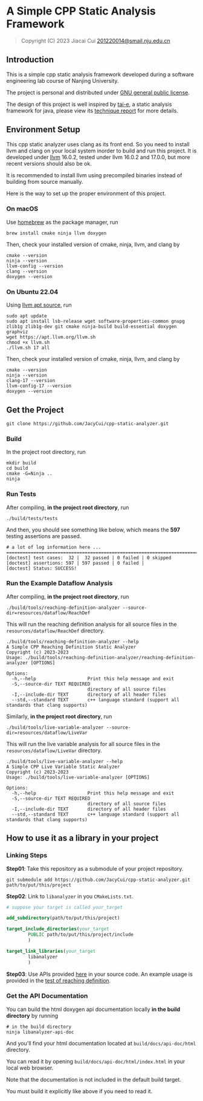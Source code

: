 # A Simple CPP Static Analysis Framework

> Copyright (C) 2023 Jiacai Cui <201220014@smail.nju.edu.cn>

## Introduction

This is a simple cpp static analysis framework developed during
a software engineering lab course of Nanjing University.

The project is personal and distributed
under [GNU general public license](LICENSE).

The design of this project is well inspired by 
[tai-e](https://github.com/pascal-lab/Tai-e.git), 
a static analysis framework for java, please view 
its [technique report](https://arxiv.org/abs/2208.00337) 
for more details.

## Environment Setup

This cpp static analyzer uses clang as its front end. 
So you need to install llvm and clang on your local 
system inorder to build and run this project. 
It is developed under [llvm](https://llvm.org/) 
16.0.2, tested under llvm 16.0.2 and 17.0.0, 
but more recent versions should also be ok.

It is recommended to install llvm using precompiled binaries
instead of building from source manually. 

Here is the way to set up the proper environment of this
project.

### On macOS

Use [homebrew](https://brew.sh/) as the package manager, run 

```shell
brew install cmake ninja llvm doxygen
```

Then, check your installed version of cmake, ninja, llvm, and clang by

```shell
cmake --version
ninja --version
llvm-config --version
clang --version
doxygen --version
```

### On Ubuntu 22.04

Using [llvm apt source](https://apt.llvm.org/), run

```shell
sudo apt update 
sudo apt install lsb-release wget software-properties-common gnupg zlib1g zlib1g-dev git cmake ninja-build build-essential doxygen graphviz
wget https://apt.llvm.org/llvm.sh
chmod +x llvm.sh
./llvm.sh 17 all
```

Then, check your installed version of cmake, ninja, llvm, and clang by

```shell
cmake --version
ninja --version
clang-17 --version
llvm-config-17 --version
doxygen --version
```

## Get the Project

```shell
git clone https://github.com/JacyCui/cpp-static-analyzer.git
```

### Build

In the project root directory, run

```shell
mkdir build
cd build
cmake -G=Ninja ..
ninja
```

### Run Tests

After compiling, **in the project root directory**, run

```shell
./build/tests/tests
```

And then, you should see something like below, which means the **597** 
testing assertions are passed.

```shell
# a lot of log information here ...
===============================================================================
[doctest] test cases:  32 |  32 passed | 0 failed | 0 skipped
[doctest] assertions: 597 | 597 passed | 0 failed |
[doctest] Status: SUCCESS!
```

### Run the Example Dataflow Analysis

After compiling, **in the project root directory**, run

```shell
./build/tools/reaching-definition-analyzer --source-dir=resources/dataflow/ReachDef
```

This will run the reaching definition analysis 
for all source files in the `resources/dataflow/ReachDef` directory.

```shell
./build/tools/reaching-definition-analyzer --help
A Simple CPP Reaching Definition Static Analyzer
Copyright (c) 2023-2023
Usage: ./build/tools/reaching-definition-analyzer/reaching-definition-analyzer [OPTIONS]

Options:
  -h,--help                   Print this help message and exit
  -S,--source-dir TEXT REQUIRED
                              directory of all source files
  -I,--include-dir TEXT       directory of all header files
  --std,--standard TEXT       c++ language standard (support all standards that clang supports)
```

Similarly, **in the project root directory**, run

```shell
./build/tools/live-variable-analyzer --source-dir=resources/dataflow/LiveVar
```

This will run the live variable analysis
for all source files in the `resources/dataflow/LiveVar` directory.

```shell
./build/tools/live-variable-analyzer --help
A Simple CPP Live Variable Static Analyzer
Copyright (c) 2023-2023
Usage: ./build/tools/live-variable-analyzer [OPTIONS]

Options:
  -h,--help                   Print this help message and exit
  -S,--source-dir TEXT REQUIRED
                              directory of all source files
  -I,--include-dir TEXT       directory of all header files
  --std,--standard TEXT       c++ language standard (support all standards that clang supports)
```

## How to use it as a library in your project

### Linking Steps

**Step01**: Take this repository as a submodule of your project repository.

```shell
git submodule add https://github.com/JacyCui/cpp-static-analyzer.git path/to/put/this/project
```

**Step02**: Link to `libanalyzer` in you `CMakeLists.txt`.

```cmake
# suppose your target is called your_target

add_subdirectory(path/to/put/this/project)

target_include_directories(your_target
        PUBLIC path/to/put/this/project/include
        )

target_link_libraries(your_target
        libanalyzer
        )
```

**Step03**: Use APIs provided [here](https://jacycui.github.io/cpp-static-analyzer/) in your source code.
An example usage is provided in the [test of reaching definition](tests/TestReachingDefinition.cpp).


### Get the API Documentation

You can build the html doxygen api documentation locally
**in the build directory** by running

```shell
# in the build directory
ninja libanalyzer-api-doc
```

And you'll find your html documentation located at `build/docs/api-doc/html` directory.

You can read it by opening `build/docs/api-doc/html/index.html` in your local web browser.

Note that the documentation is not included in the default build target. 

You must build it explicitly like above if you need to read it.

